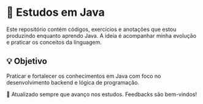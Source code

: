 # 🧠 Estudos em Java

Este repositório contém códigos, exercícios e anotações que estou produzindo enquanto aprendo Java. A ideia é acompanhar minha evolução e praticar os conceitos da linguagem.

## 💡 Objetivo

Praticar e fortalecer os conhecimentos em Java com foco no desenvolvimento backend e lógica de programação.



📅 Atualizado sempre que avanço nos estudos. Feedbacks são bem-vindos!
